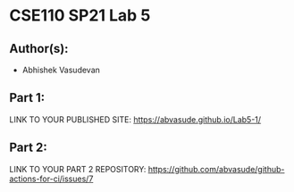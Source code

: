 # CSE110 SP21 Lab 5

## Author(s):
- Abhishek Vasudevan

## Part 1:

LINK TO YOUR PUBLISHED SITE: https://abvasude.github.io/Lab5-1/

## Part 2:

LINK TO YOUR PART 2 REPOSITORY: https://github.com/abvasude/github-actions-for-ci/issues/7

